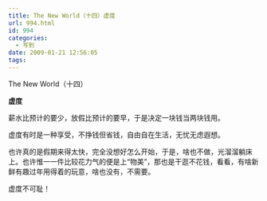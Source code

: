 ```yaml
---
title: The New World（十四）虚度
url: 994.html
id: 994
categories:
  - 写到
date: 2009-01-21 12:56:05
tags:
---
```


The New World（十四）  
  

**虚度**

  
薪水比预计的要少，放假比预计的要早，于是决定一块钱当两块钱用。  
  
虚度有时是一种享受，不挣钱但省钱，自由自在生活，无忧无虑遐想。  
  
也许真的是假期来得太快，完全没想好怎么开始，于是，啥也不做，光溜溜躺床上。也许惟一一件比较花力气的便是上“物美”，那也是干逛不花钱，看看，有啥新鲜有趣过年用得着的玩意，啥也没有，不需要。  
  
虚度不可耻！